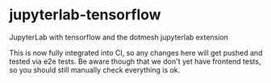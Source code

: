 # jupyterlab-tensorflow

JupyterLab with tensorflow and the dotmesh jupyterlab extension

This is now fully integrated into CI, so any changes here will get pushed and tested via e2e tests. Be aware though that we don't yet have frontend tests, so you should still manually check everything is ok.
